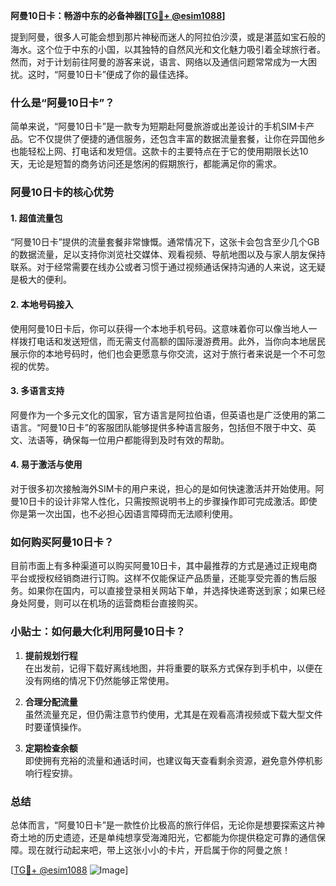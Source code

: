 **阿曼10日卡：畅游中东的必备神器[[TG💪+ @esim1088](https://t.me/s/esim1088)]**

提到阿曼，很多人可能会想到那片神秘而迷人的阿拉伯沙漠，或是湛蓝如宝石般的海水。这个位于中东的小国，以其独特的自然风光和文化魅力吸引着全球旅行者。然而，对于计划前往阿曼的游客来说，语言、网络以及通信问题常常成为一大困扰。这时，“阿曼10日卡”便成了你的最佳选择。

### 什么是“阿曼10日卡”？

简单来说，“阿曼10日卡”是一款专为短期赴阿曼旅游或出差设计的手机SIM卡产品。它不仅提供了便捷的通信服务，还包含丰富的数据流量套餐，让你在异国他乡也能轻松上网、打电话和发短信。这款卡的主要特点在于它的使用期限长达10天，无论是短暂的商务访问还是悠闲的假期旅行，都能满足你的需求。

### 阿曼10日卡的核心优势

#### 1. **超值流量包**
   “阿曼10日卡”提供的流量套餐非常慷慨。通常情况下，这张卡会包含至少几个GB的数据流量，足以支持你浏览社交媒体、观看视频、导航地图以及与家人朋友保持联系。对于经常需要在线办公或者习惯于通过视频通话保持沟通的人来说，这无疑是极大的便利。

#### 2. **本地号码接入**
   使用阿曼10日卡后，你可以获得一个本地手机号码。这意味着你可以像当地人一样拨打电话和发送短信，而无需支付高额的国际漫游费用。此外，当你向本地居民展示你的本地号码时，他们也会更愿意与你交流，这对于旅行者来说是一个不可忽视的优势。

#### 3. **多语言支持**
   阿曼作为一个多元文化的国家，官方语言是阿拉伯语，但英语也是广泛使用的第二语言。“阿曼10日卡”的客服团队能够提供多种语言服务，包括但不限于中文、英文、法语等，确保每一位用户都能得到及时有效的帮助。

#### 4. **易于激活与使用**
   对于很多初次接触海外SIM卡的用户来说，担心的是如何快速激活并开始使用。阿曼10日卡的设计非常人性化，只需按照说明书上的步骤操作即可完成激活。即使你是第一次出国，也不必担心因语言障碍而无法顺利使用。

### 如何购买阿曼10日卡？

目前市面上有多种渠道可以购买阿曼10日卡，其中最推荐的方式是通过正规电商平台或授权经销商进行订购。这样不仅能保证产品质量，还能享受完善的售后服务。如果你在国内，可以直接登录相关网站下单，并选择快递寄送到家；如果已经身处阿曼，则可以在机场的运营商柜台直接购买。

### 小贴士：如何最大化利用阿曼10日卡？

1. **提前规划行程**  
   在出发前，记得下载好离线地图，并将重要的联系方式保存到手机中，以便在没有网络的情况下仍然能够正常使用。

2. **合理分配流量**  
   虽然流量充足，但仍需注意节约使用，尤其是在观看高清视频或下载大型文件时要谨慎操作。

3. **定期检查余额**  
   即使拥有充裕的流量和通话时间，也建议每天查看剩余资源，避免意外停机影响行程安排。

### 总结

总体而言，“阿曼10日卡”是一款性价比极高的旅行伴侣，无论你是想要探索这片神奇土地的历史遗迹，还是单纯想享受海滩阳光，它都能为你提供稳定可靠的通信保障。现在就行动起来吧，带上这张小小的卡片，开启属于你的阿曼之旅！

[[TG💪+ @esim1088](https://t.me/s/esim1088) ![Image](https://i.postimg.cc/4NQfJmqS/Snipaste-2025-05-13-00-14-12.png)]